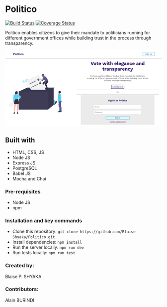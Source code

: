 # Politico

[![Build Status](https://travis-ci.org/Blaise-Shyaka/Politico.svg?branch=develop)](https://travis-ci.org/Blaise-Shyaka/Politico) [![Coverage Status](https://coveralls.io/repos/github/Blaise-Shyaka/Politico/badge.svg?branch=develop)](https://coveralls.io/github/Blaise-Shyaka/Politico?branch=develop)

Politico enables citizens to give their mandate to politicians running for different government offices
while building trust in the process through transparency.

![Project Screenshot](politico-screenshot.png)

## Built with

- HTML, CSS, JS
- Node JS
- Express JS
- PostgreSQL
- Babel JS
- Mocha and Chai

### Pre-requisites

- Node JS
- npm

### Installation and key commands

- Clone this repository: `git clone https://github.com/Blaise-Shyaka/Politico.git`
- Install dependencies: `npm install`
- Run the server locally: `npm run dev`
- Run tests locally: `npm run test`

### Created by:

Blaise P. SHYAKA

### Contributors:

Alain BURINDI

